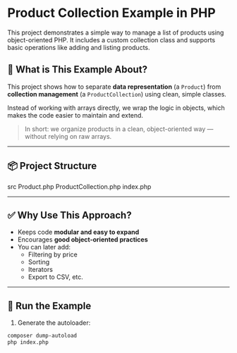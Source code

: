 # Product Collection Example in PHP

This project demonstrates a simple way to manage a list of products using object-oriented PHP. It includes a custom collection class and supports basic operations like adding and listing products.

## 🧠 What is This Example About?

This project shows how to separate **data representation** (a `Product`) from **collection management** (a `ProductCollection`) using clean, simple classes.

Instead of working with arrays directly, we wrap the logic in objects, which makes the code easier to maintain and extend.

> In short: we organize products in a clean, object-oriented way — without relying on raw arrays.

---

## 📦 Project Structure

src
    Product.php
    ProductCollection.php
index.php

---

## ✅ Why Use This Approach?

- Keeps code **modular and easy to expand**
- Encourages **good object-oriented practices**
- You can later add:
    - Filtering by price
    - Sorting
    - Iterators
    - Export to CSV, etc.

---

## 🧪 Run the Example

1. Generate the autoloader:

```bash
composer dump-autoload
php index.php
